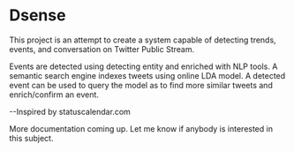 Dsense
======

This project is an attempt to create a system capable of detecting trends, events, and conversation on Twitter Public Stream. 

Events are detected using detecting entity and enriched with NLP tools. A semantic search engine indexes tweets using online LDA model. A detected event can be used to query the model as to find more similar tweets and enrich/confirm an event. 

--Inspired by statuscalendar.com

More documentation coming up. Let me know if anybody is interested in this subject.
